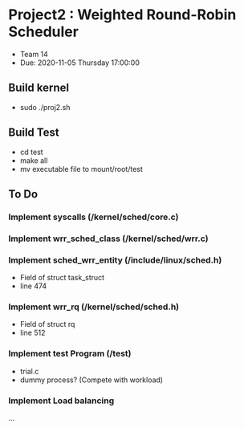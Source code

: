 # Project2 : Weighted Round-Robin Scheduler
- Team 14
- Due: 2020-11-05 Thursday 17:00:00

## Build kernel
- sudo ./proj2.sh

## Build Test
- cd test
- make all
- mv executable file to mount/root/test

## To Do
### Implement syscalls (/kernel/sched/core.c)
### Implement wrr_sched_class (/kernel/sched/wrr.c)
### Implement sched_wrr_entity (/include/linux/sched.h)
- Field of struct task_struct
- line 474

### Implement wrr_rq (/kernel/sched/sched.h)
- Field of struct rq
- line 512

### Implement test Program (/test)
- trial.c
- dummy process? (Compete with workload)

### Implement Load balancing
...
